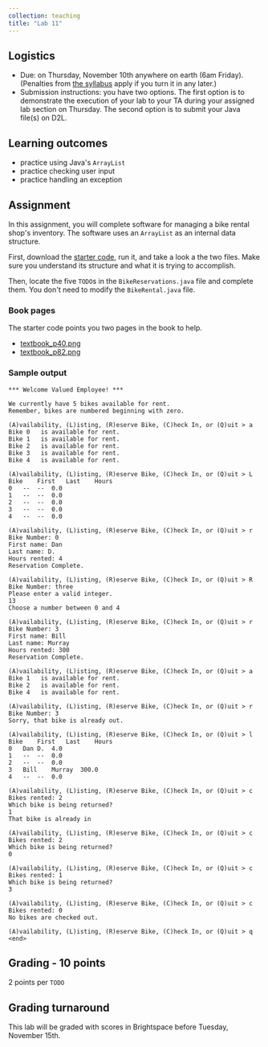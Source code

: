 ```yaml
---
collection: teaching
title: "Lab 11"
---
```


## Logistics
* Due: on Thursday, November 10th anywhere on earth (6am Friday). (Penalties from [the
	syllabus](https://lgw2.github.io/teaching/csci132-fall-2022/syllabus/)
	apply if you turn it in any later.)
* Submission instructions: you have two options. The first option is to
	demonstrate the execution of your lab to your TA during your assigned lab
	section on Thursday.
	The second option is to submit your Java file(s) on D2L.

## Learning outcomes
* practice using Java's `ArrayList`
* practice checking user input
* practice handling an exception

## Assignment

In this assignment, you will complete software for managing a bike rental
shop's inventory. The software uses an `ArrayList` as an internal data
structure.

First, download the [starter code](https://lgw2.github.io/teaching/csci132-fall-2022/labs/lab11_starter.zip), run it, and take a look a the two files. Make sure
you understand its structure and what it is trying to accomplish.

Then, locate the five `TODO`s in the `BikeReservations.java` file and complete
them. You don't need to modify the `BikeRental.java` file.

### Book pages

The starter code points you two pages in the book to help.
* [textbook_p40.png](https://lgw2.github.io/teaching/csci132-fall-2022/labs/textbook_p40.png)
* [textbook_p82.png](https://lgw2.github.io/teaching/csci132-fall-2022/labs/textbook_p82.png)

### Sample output
```
*** Welcome Valued Employee! ***

We currently have 5 bikes available for rent.
Remember, bikes are numbered beginning with zero.

(A)vailability, (L)isting, (R)eserve Bike, (C)heck In, or (Q)uit > a
Bike 0	 is available for rent.
Bike 1	 is available for rent.
Bike 2	 is available for rent.
Bike 3	 is available for rent.
Bike 4	 is available for rent.

(A)vailability, (L)isting, (R)eserve Bike, (C)heck In, or (Q)uit > L
Bike	First	Last	Hours
0	--	--	0.0
1	--	--	0.0
2	--	--	0.0
3	--	--	0.0
4	--	--	0.0

(A)vailability, (L)isting, (R)eserve Bike, (C)heck In, or (Q)uit > r
Bike Number: 0
First name: Dan
Last name: D.
Hours rented: 4
Reservation Complete.

(A)vailability, (L)isting, (R)eserve Bike, (C)heck In, or (Q)uit > R
Bike Number: three
Please enter a valid integer.
13
Choose a number between 0 and 4

(A)vailability, (L)isting, (R)eserve Bike, (C)heck In, or (Q)uit > r
Bike Number: 3
First name: Bill
Last name: Murray
Hours rented: 300
Reservation Complete.

(A)vailability, (L)isting, (R)eserve Bike, (C)heck In, or (Q)uit > a
Bike 1	 is available for rent.
Bike 2	 is available for rent.
Bike 4	 is available for rent.

(A)vailability, (L)isting, (R)eserve Bike, (C)heck In, or (Q)uit > r
Bike Number: 3
Sorry, that bike is already out.

(A)vailability, (L)isting, (R)eserve Bike, (C)heck In, or (Q)uit > l
Bike	First	Last	Hours
0	Dan	D.	4.0
1	--	--	0.0
2	--	--	0.0
3	Bill	Murray	300.0
4	--	--	0.0

(A)vailability, (L)isting, (R)eserve Bike, (C)heck In, or (Q)uit > c
Bikes rented: 2
Which bike is being returned?
1
That bike is already in

(A)vailability, (L)isting, (R)eserve Bike, (C)heck In, or (Q)uit > c
Bikes rented: 2
Which bike is being returned?
0

(A)vailability, (L)isting, (R)eserve Bike, (C)heck In, or (Q)uit > c
Bikes rented: 1
Which bike is being returned?
3

(A)vailability, (L)isting, (R)eserve Bike, (C)heck In, or (Q)uit > c
Bikes rented: 0
No bikes are checked out.

(A)vailability, (L)isting, (R)eserve Bike, (C)heck In, or (Q)uit > q
<end>
```

## Grading - 10 points
2 points per `TODO`

## Grading turnaround
This lab will be graded with scores in Brightspace before Tuesday, November 15th.
